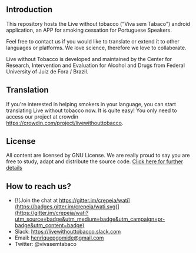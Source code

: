Introduction
----------------

This repository hosts the Live without tobacco ("Viva sem Tabaco") android application, an APP for smoking cessation for Portuguese Speakers.

Feel free to contact us if you would like to translate or extend it to other languages or platforms. We love science, therefore we love to collaborate.

Live without Tobacco is developed and maintained by the Center for Research, Intervention and Evaluation for Alcohol and Drugs from Federal University of Juiz de Fora / Brazil.


Translation
----------------
If you're interested in helping smokers in your language, you can start translating Live without tobacco now. It is quite easy! You only need to access our project at crowdin https://crowdin.com/project/livewithouttobacco.

License
----------------
All content are licensed by GNU License. We are really proud to say you are free to study, adapt and distribute the source code. [Click here for further details](http://www.gnu.org/licenses/fdl-1.3.txt)

How to reach us?
----------------

* [![Join the chat at https://gitter.im/crepeia/wati](https://badges.gitter.im/crepeia/wati.svg)](https://gitter.im/crepeia/wati?utm_source=badge&utm_medium=badge&utm_campaign=pr-badge&utm_content=badge)
* Slack: https://livewithouttobacco.slack.com
* Email: henriquepgomide@gmail.com
* Twitter: @vivasemtabaco
